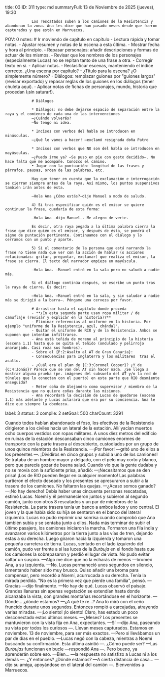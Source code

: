 title:          03
ID:             311
type:           md
summaryFull:    13 de Noviembre de 2025 (jueves), 19:30
                
                Los rescatados suben a los camiones de la Resistencia y abandonan la zona. Ana les dice que han pasado meses desde que fueron capturados y que están en Marruecos.
POV:            0
notes:          # Ir moviendo de capítulo en capítulo
                - Lectura rápida y tomar notas.
                - Ajustar resumen y notas de la escena a esta última.
                - Mostrar fecha y hora al principio.
                - Repasar personajes: añadir descripciones y formas de actuar de los mismos.
                - Revisar que los nombres de los personajes (especialmente Lucas) no se repitan tanto de una frase a otra.
                - Corregir texto en sí.
                - Aplicar notas.
                - Reclasificar escenas, manteniendo el índice correcto. ¿Una escena por capítulo?
                - ¿Título para la escena? ¿O simplemente número?
                - Diálogos: remplazar guiones por "guiones largos" (revisar exportado) y repasar reglas de los guiones en los diálogos (tener chuleta aquí).
                - Aplicar notas de fichas de personajes, mundo, historia que procedan (¡sin saturar!).
                
                # Diálogos
                
                * Diálogos: no debe dejarse espacio de separación entre la raya y el comienzo de cada una de las intervenciones
                —¿Cuándo volverás?
                —No tengo ni idea.
                
                * Incisos con verbos del habla se introducen en minúsculas.
                —¡Qué le vamos a hacer! —exclamó resignada doña Patro
                
                * Incisos con verbos que NO son del habla se introducen en mayúsculas.
                —¿Puedo irme ya? —Se puso en pie con gesto decidido—. No hace falta que me acompañe. Conozco el camino.
                • Jugar con la puntuación: longitud de las frases y párrafos, pausas, orden de las palabras, etc.
                
                Hay que tener en cuenta que la exclamación e interrogación se cierran siempre antes de la raya. Así mismo, los puntos suspensivos también irán antes de ésta.
                
                —Hola Ana ¿Cómo estás?—dijo Manuel a modo de saludo.
                
                4) Si tras especificar quién es el emisor se quiere continuar la frase, quedaría de esta forma:
                
                —Hola Ana —dijo Manuel—. Me alegro de verte.
                
                Es decir, otra raya pegada a la última palabra cierra la frase que dice quién es el emisor, y después de ésta, se pondrá el signo de puntación pertinente. Continuamos con el diálogo y lo cerramos con un punto y aparte.
                
                5) Si el comentario de la persona que está narrando la frase no tiene nada que ver con la acción de hablar (o acciones relacionadas: gritar, preguntar, exclamar) que realiza el emisor, la frase se cierra. El texto del narrador empieza en mayúscula.
                
                —Hola Ana. —Manuel entró en la sala pero no saludó a nadie más.
                
                Si el diálogo continúa después, se escribe un punto tras la raya de cierre. Es decir:
                
                —Hola Ana. —Manuel entró en la sala, y sin saludar a nadie más se dirigió a la barra—. Póngame una cerveza por favor.
                
                # Arrastrar hasta el capítulo donde proceda
                - **¿En esta segunda parte usan ropa militar / de camuflaje (revisar y explicar en la historia)?**
                - Eliminar referencias al uniforme en la historia. Por ejemplo "uniforme de la Resistencia, azul, chándal".
                - Quitar el uniforme de RIO y de la Resistencia. Ambos se suponen que intentan infiltrarse.
                - Ana está teñida de moreno al principio de la historia (escena 1.1) hasta que se quita el teñido (ondulado y pelirrojo anaranjado. Casi roza sus hombros).
                - Sobre el {P:2:Asalto al AT de Gran Canaria}:
                - Consecuencias para Inglaterra y los militares  tras el asalto.
                - ¿Cuál era el plan de {C:3:Coronel Cooper}? ¿Y de {C:4:Jonás}? Parece que se van del AT sin hacer nada. ¿Se llega a mostrar alguna prueba (pe. imágenes del subsuelo del AT y/o la red de túneles que lo conectan con el puerto) en esta parte que RIO desmiente enseguida?
                - Meter coña de Alejandro como supervisor / miembro de la Resistencia que no quiere coñas durante las misiones.
                - Ana recordará la decisión de Lucas de quedarse (escena 1.1) más adelante y Lucas aclarará que era por su conciencia. Ana le dice que siempre la obedezca.
label:          3
status:         3
compile:        2
setGoal:        500
charCount:      3291


Cuando todos habían abandonado el foso, los efectivos de la Resistencia dirigieron a los civiles hacia un lateral de la estación. Allí yacían muertos ocho cuerpos vestidos con ropas militares.
A unos diez metros del edificio en ruinas de la estación descansaban cinco camiones enormes de transporte con la parte trasera al descubierto, custodiados por un grupo de unos quince miembros de la Resistencia.
—¡Por favor! —gritó uno de ellos a los presentes —. ¡Dividiros en cinco grupos y subid a uno de los camiones!
Se trataba de un hombre mayor y delgado, con el pelo muy corto y blanco, pero que parecía gozar de buena salud. Cuando vio que la gente dudaba y no se movía con la suficiente prisa, añadió:
—¡Necesitamos que se den prisa! ¡Los de RIO pueden llegar en cualquier momento!
Las palabras surtieron el efecto deseado y los presentes se apresuraron a subir a la trasera de los camiones. No faltaron las quejas.
—¿Acaso somos ganado?
—¡No hay derecho!
Debía haber unas cincuenta personas rescatadas, estimó Lucas. Noemí y él permanecieron juntos y subieron al segundo camión, junto con otros 8 rescatados y un par de miembros de la Resistencia. La parte trasera tenía un banco a ambos lados y uno central. El joven y la que había sido su hija se sentaron en el banco del lateral izquierdo.
Lucas no pudo reprimir una sonrisa cuando comprobó que Ana también subía y se sentaba junto a ellos.
Nada más terminar de subir el último pasajero, los camiones iniciaron la marcha. Formaron una fila india y avanzaron varios kilómetros por la tierra junto a las vías de tren, dejando estas a su derecha. Luego giraron hacia la izquierda y tomaron una pequeña carretera de tierra.
Lucas, sentado en el lado izquierdo del camión, pudo ver frente a sí las luces de la *Burbuja* en el fondo hasta que los camiones la sobrepasaron y perdió el lugar de vista. No pudo evitar soltar un suspiro.
—Algo me dice que no la echarás de menos —bromeó Ana, a su izquierda.
—No.
Lucas permaneció unos segundos en silencio, lamentando haber sido muy brusco. Quiso añadir una broma para compensar, pero recordó a Noemí, acurrucada a su derecha. Tenía la mirada perdida.
"No es la primera vez que pierde una familia", pensó.
—Gracias —dijo finalmente.
—No hay de qué.
Lucas observó el paisaje. Grandes llanuras sin apenas vegetación se extendían hasta donde alcanzaba la vista, con grandes montañas recortándose en el horizonte.
—Dónde... ¿dónde estamos?
—¿A qué te re...?
Ana lo miró con el ceño fruncido durante unos segundos. Entonces rompió a carcajadas, atrayendo varias miradas.
—¡Lo siento! ¡lo siento! Claro, has estado un poco desconectado estos últimos meses.
—¿Meses? 
Los presentes se mantuvieron con la vista fija en Ana, expectantes.
—Sí —dijo Ana, paseando su vista por todos los curiosos —. Llevan meses capturados. Estamos en noviembre. 13 de noviembre, para ser más exactos.
—Pero si llevábamos un par de días en el pueblo. —Lucas negó con la cabeza, mientras a Noemí buscando su confirmación. Esta última asintió —. ¿Cómo puede ser?
—Las *Burbujas* funcionan en bucle —respondió Ana —. Pero bueno, ya aprenderán sobre eso.
—Bien... —la respuesta no satisfizo a Lucas ni a los demás —. ¿Y entonces? ¿Dónde estamos?
—A cierta distancia de casa... —dijo su amiga, apoyándose en el lateral del camión —. Bienvenidos a Marruecos.